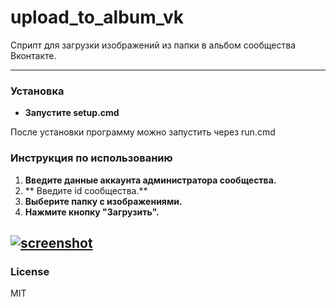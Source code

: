 # upload_to_album_vk
Сприпт для загрузки изображений из папки в альбом сообщества Вконтакте.

------------
### Установка
- **Запустите setup.cmd**

После установки программу можно запустить через run.cmd

### Инструкция по использованию
1. **Введите данные аккаунта администратора сообщества.**
2. ** Введите id сообщества.**
3. **Выберите папку с изображениями.**
4. **Нажмите кнопку "Загрузить".**

[![screenshot](/ "screenshot")](https://github.com/Jumas-Cola/useful_scripts/blob/master/VK/upload_to_album_vk/screen.png "screenshot")
------------

### License
MIT
